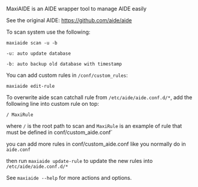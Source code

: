 MaxiAIDE is an AIDE wrapper tool to manage AIDE easily

See the original AIDE: https://github.com/aide/aide

To scan system use the following:

`maxiaide scan -u -b`

`-u: auto update database`

`-b: auto backup old database with timestamp`

You can add custom rules in `/conf/custom_rules`:

`maxiaide edit-rule`

To overwrite aide scan catchall rule from `/etc/aide/aide.conf.d/*`, add the following line into custom rule on top:

`/ MaxiRule`

where `/` is the root path to scan
and `MaxiRule` is an example of rule that must be defined in conf/custom_aide.conf`

you can add more rules in conf/custom_aide.conf like you normally do in `aide.conf`

then run `maxiaide update-rule` to update the new rules into `/etc/aide/aide.conf.d/*`

See `maxiaide --help` for more actions and options.